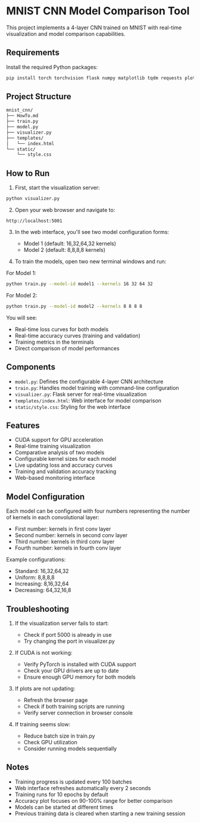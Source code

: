 # MNIST CNN Model Comparison Tool

This project implements a 4-layer CNN trained on MNIST with real-time visualization and model comparison capabilities.

## Requirements

Install the required Python packages:

```bash
pip install torch torchvision flask numpy matplotlib tqdm requests plotly
```

## Project Structure

```bash
mnist_cnn/
├── HowTo.md
├── train.py
├── model.py
├── visualizer.py
├── templates/
│   └── index.html
└── static/
    └── style.css
```

## How to Run

1. First, start the visualization server:
```bash
python visualizer.py
```

2. Open your web browser and navigate to:
```
http://localhost:5001
```

3. In the web interface, you'll see two model configuration forms:
   - Model 1 (default: 16,32,64,32 kernels)
   - Model 2 (default: 8,8,8,8 kernels)
   
4. To train the models, open two new terminal windows and run:

For Model 1:
```bash
python train.py --model-id model1 --kernels 16 32 64 32
```

For Model 2:
```bash
python train.py --model-id model2 --kernels 8 8 8 8
```

You will see:
- Real-time loss curves for both models
- Real-time accuracy curves (training and validation)
- Training metrics in the terminals
- Direct comparison of model performances

## Components

- `model.py`: Defines the configurable 4-layer CNN architecture
- `train.py`: Handles model training with command-line configuration
- `visualizer.py`: Flask server for real-time visualization
- `templates/index.html`: Web interface for model comparison
- `static/style.css`: Styling for the web interface

## Features

- CUDA support for GPU acceleration
- Real-time training visualization
- Comparative analysis of two models
- Configurable kernel sizes for each model
- Live updating loss and accuracy curves
- Training and validation accuracy tracking
- Web-based monitoring interface

## Model Configuration

Each model can be configured with four numbers representing the number of kernels in each convolutional layer:
- First number: kernels in first conv layer
- Second number: kernels in second conv layer
- Third number: kernels in third conv layer
- Fourth number: kernels in fourth conv layer

Example configurations:
- Standard: 16,32,64,32
- Uniform: 8,8,8,8
- Increasing: 8,16,32,64
- Decreasing: 64,32,16,8

## Troubleshooting

1. If the visualization server fails to start:
   - Check if port 5000 is already in use
   - Try changing the port in visualizer.py

2. If CUDA is not working:
   - Verify PyTorch is installed with CUDA support
   - Check your GPU drivers are up to date
   - Ensure enough GPU memory for both models

3. If plots are not updating:
   - Refresh the browser page
   - Check if both training scripts are running
   - Verify server connection in browser console

4. If training seems slow:
   - Reduce batch size in train.py
   - Check GPU utilization
   - Consider running models sequentially

## Notes

- Training progress is updated every 100 batches
- Web interface refreshes automatically every 2 seconds
- Training runs for 10 epochs by default
- Accuracy plot focuses on 90-100% range for better comparison
- Models can be started at different times
- Previous training data is cleared when starting a new training session
